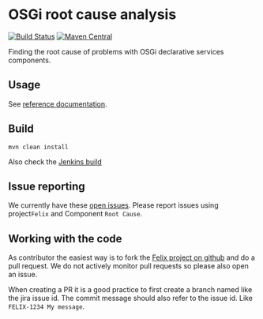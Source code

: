 # OSGi root cause analysis

[![Build Status](https://builds.apache.org/buildStatus/icon?job=Felix%20Rootcause)](https://builds.apache.org/job/Felix%20Rootcause/)
[![Maven Central](https://maven-badges.herokuapp.com/maven-central/org.apache.felix/org.apache.felix.rootcause/badge.svg)](http://search.maven.org/#search%7Cga%7C1%7Cg%3A%22org.apache.felix%22%20a%3A%22org.apache.felix.rootcause%22)


Finding the root cause of problems with OSGi declarative services components.

## Usage

See [reference documentation](docs/README.md).

## Build

    mvn clean install

Also check the [Jenkins build](https://builds.apache.org/job/Felix%20Rootcause/)

## Issue reporting

We currently have these [open issues](https://issues.apache.org/jira/issues/?jql=project%20%3D%20FELIX%20AND%20component%20%3D%20%22Root%20Cause%22%20AND%20resolution%20%3D%20Unresolved). Please report issues using project`Felix` and Component `Root Cause`.

## Working with the code

As contributor the easiest way is to fork the [Felix project on github](https://github.com/apache/felix/tree/trunk/rootcause) and do a pull request. We do not actively monitor pull requests so please also open an issue.

When creating a PR it is a good practice to first create a branch named like the jira issue id. The commit message should also refer to the issue id. Like `FELIX-1234 My message`.

